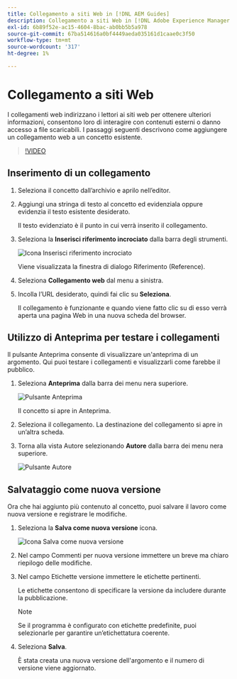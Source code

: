```yaml
---
title: Collegamento a siti Web in [!DNL AEM Guides]
description: Collegamento a siti Web in [!DNL Adobe Experience Manager Guides]
exl-id: 6b89f52e-ac15-4604-8bac-ab0bb5b5a978
source-git-commit: 67ba514616a0bf4449aeda035161d1caae0c3f50
workflow-type: tm+mt
source-wordcount: '317'
ht-degree: 1%

---
```


# Collegamento a siti Web

I collegamenti web indirizzano i lettori ai siti web per ottenere ulteriori informazioni, consentono loro di interagire con contenuti esterni o danno accesso a file scaricabili. I passaggi seguenti descrivono come aggiungere un collegamento web a un concetto esistente.

>[!VIDEO](https://video.tv.adobe.com/v/336656?quality=12&learn=on)

## Inserimento di un collegamento

1. Seleziona il concetto dall’archivio e aprilo nell’editor.
1. Aggiungi una stringa di testo al concetto ed evidenziala oppure evidenzia il testo esistente desiderato.

   Il testo evidenziato è il punto in cui verrà inserito il collegamento.
1. Seleziona la **Inserisci riferimento incrociato** dalla barra degli strumenti.

   ![Icona Inserisci riferimento incrociato](images/lesson-5/insert-crossref-icon.png)

   Viene visualizzata la finestra di dialogo Riferimento (Reference).


1. Seleziona **Collegamento web** dal menu a sinistra.
1. Incolla l’URL desiderato, quindi fai clic su **Seleziona**.

   Il collegamento è funzionante e quando viene fatto clic su di esso verrà aperta una pagina Web in una nuova scheda del browser.

## Utilizzo di Anteprima per testare i collegamenti

Il pulsante Anteprima consente di visualizzare un&#39;anteprima di un argomento. Qui puoi testare i collegamenti e visualizzarli come farebbe il pubblico.

1. Seleziona **Anteprima** dalla barra dei menu nera superiore.

   ![Pulsante Anteprima](images/common/select-preview.png)

   Il concetto si apre in Anteprima.

1. Seleziona il collegamento.
La destinazione del collegamento si apre in un’altra scheda.
1. Torna alla vista Autore selezionando **Autore** dalla barra dei menu nera superiore.

   ![Pulsante Autore](images/lesson-5/author-map.png)


## Salvataggio come nuova versione

Ora che hai aggiunto più contenuto al concetto, puoi salvare il lavoro come nuova versione e registrare le modifiche.

1. Seleziona la **Salva come nuova versione** icona.

   ![Icona Salva come nuova versione](images/common/save-as-new-version.png)

1. Nel campo Commenti per nuova versione immettere un breve ma chiaro riepilogo delle modifiche.
1. Nel campo Etichette versione immettere le etichette pertinenti.

   Le etichette consentono di specificare la versione da includere durante la pubblicazione.

   >[!NOTE]
   > 
   > Se il programma è configurato con etichette predefinite, puoi selezionarle per garantire un’etichettatura coerente.

1. Seleziona **Salva**.

   È stata creata una nuova versione dell&#39;argomento e il numero di versione viene aggiornato.
